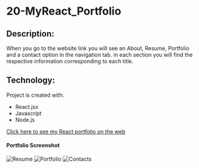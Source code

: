 # 20-MyReact_Portfolio

## Description:
When you go to the website link you will see an About, Resume, Portfolio and a contact option in the navigation tab. in each section you will find the respective information corresponding to each title.

## Technology:

Project is created with:

- React.jsx
- Javascript
- Node.js

[Click here to see my React portfolio on the web](https://venerable-belekoy-b69bd2.netlify.app/)

#### Portfolio Screenshot
![Resume](dist/images/resume.png)
![Portfolio](dist/images/portfolio.png)
![Contacts](dist/images/contact.png)